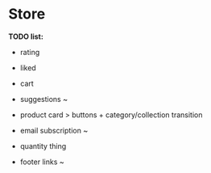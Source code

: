 # Store

<b>TODO list:</b>

-  rating

-  liked

-  cart

-  suggestions ~

-  product card > buttons + category/collection transition

-  email subscription ~

-  quantity thing

-  footer links ~
